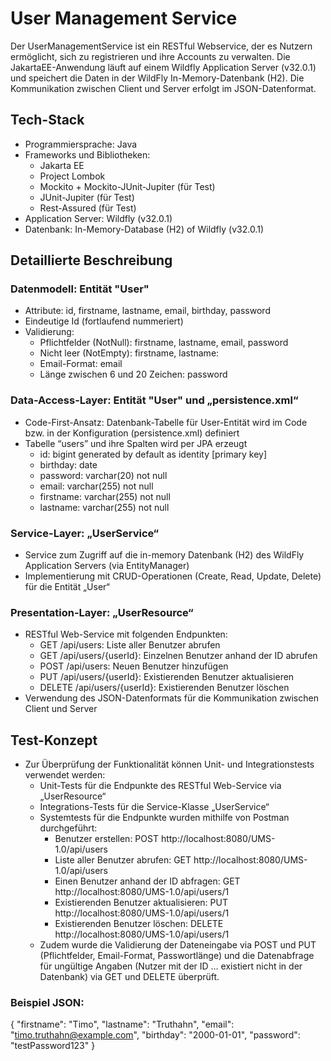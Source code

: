 
# User Management Service

Der UserManagementService ist ein RESTful Webservice, der es Nutzern ermöglicht, sich zu registrieren und ihre Accounts zu verwalten. Die JakartaEE-Anwendung läuft auf einem Wildfly Application Server (v32.0.1) und speichert die Daten in der WildFly In-Memory-Datenbank (H2). Die Kommunikation zwischen Client und Server erfolgt im JSON-Datenformat.

## Tech-Stack
- Programmiersprache: Java
- Frameworks und Bibliotheken: 
    - Jakarta EE
    - Project Lombok
    - Mockito + Mockito-JUnit-Jupiter (für Test)
    - JUnit-Jupiter (für Test)
    - Rest-Assured (für Test)
- Application Server: Wildfly (v32.0.1)
- Datenbank: In-Memory-Database (H2) of Wildfly (v32.0.1)

## Detaillierte Beschreibung
### Datenmodell: Entität "User"
- Attribute: id, firstname, lastname, email, birthday, password
- Eindeutige Id (fortlaufend nummeriert)
- Validierung:
    - Pflichtfelder (NotNull): firstname, lastname, email, password 
    - Nicht leer (NotEmpty): firstname, lastname: 
    - Email-Format: email
    - Länge zwischen 6 und 20 Zeichen: password

### Data-Access-Layer: Entität "User" und „persistence.xml“ 
- Code-First-Ansatz: Datenbank-Tabelle für User-Entität wird im Code bzw. in der Konfiguration (persistence.xml) definiert
- Tabelle “users” und ihre Spalten wird per JPA erzeugt
    - id: bigint generated by default as identity [primary key]
    - birthday: date
    - password: varchar(20) not null
    - email: varchar(255) not null
    - firstname: varchar(255) not null
    - lastname: varchar(255) not null

### Service-Layer: „UserService“
- Service zum Zugriff auf die in-memory Datenbank (H2) des WildFly Application Servers (via EntityManager)
- Implementierung mit CRUD-Operationen (Create, Read, Update, Delete) für die Entität „User“

### Presentation-Layer: „UserResource“
- RESTful Web-Service mit folgenden Endpunkten:
    - GET /api/users: Liste aller Benutzer abrufen
    - GET /api/users/{userId}: Einzelnen Benutzer anhand der ID abrufen
    - POST /api/users: Neuen Benutzer hinzufügen
    - PUT /api/users/{userId}: Existierenden Benutzer aktualisieren
    - DELETE /api/users/{userId}: Existierenden Benutzer löschen
- Verwendung des JSON-Datenformats für die Kommunikation zwischen Client und Server

## Test-Konzept
- Zur Überprüfung der Funktionalität können Unit- und Integrationstests verwendet werden:
    - Unit-Tests für die Endpunkte des RESTful Web-Service via „UserResource“
    - Integrations-Tests für die Service-Klasse „UserService“ 
    - Systemtests für die Endpunkte wurden mithilfe von Postman durchgeführt:
        - Benutzer erstellen: POST http://localhost:8080/UMS-1.0/api/users
        - Liste aller Benutzer abrufen: GET http://localhost:8080/UMS-1.0/api/users
        - Einen Benutzer anhand der ID abfragen: GET http://localhost:8080/UMS-1.0/api/users/1 
        - Existierenden Benutzer aktualisieren: PUT http://localhost:8080/UMS-1.0/api/users/1
        - Existierenden Benutzer löschen: DELETE http://localhost:8080/UMS-1.0/api/users/1 
    - Zudem wurde die Validierung der Dateneingabe via POST und PUT (Pflichtfelder, Email-Format, Passwortlänge) und die Datenabfrage für ungültige Angaben (Nutzer mit der ID … existiert nicht in der Datenbank) via GET und DELETE überprüft.

### Beispiel JSON:
{
    "firstname": "Timo",
    "lastname": "Truthahn",
    "email": "timo.truthahn@example.com",
    "birthday": "2000-01-01",
    "password": "testPassword123"
}

